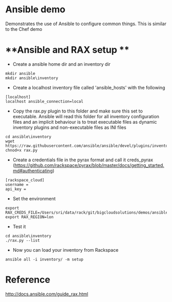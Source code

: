 
Ansible demo
=====

Demonstrates the use of Ansible to configure common things. This is similar to the Chef demo


**Ansible and RAX setup **
====

 * Create a ansible home dir and an inventory dir

```
mkdir ansible
mkdir ansible\inventory
```

 * Create a localhost inventory file called 'ansible_hosts' with the following

```
[localhost]
localhost ansible_connection=local
```

 * Copy the rax.py plugin to this folder and make sure this set to executable. Ansible will read this folder for all inventory configuration files and an implicit behaviour is to treat executable files as dynamic inventory plugins and non-executable files as INI files

```
cd ansible\inventory
wget https://raw.githubusercontent.com/ansible/ansible/devel/plugins/inventory/rax.py
chnod+x rax.py
```

 * Create a credentials file in the pyrax format and call it creds_pyrax (https://github.com/rackspace/pyrax/blob/master/docs/getting_started.md#authenticating)

```
[rackspace_cloud]
username = 
api_key = 
```

 * Set the environment
```
export RAX_CREDS_FILE=/Users/sri/data/rack/git/bigcloudsolutions/demos/ansible/creds_pyrax
export RAX_REGION=lon
```

 * Test it
```
cd ansible\inventory
./rax.py --list
```

 * Now you can load your inventory from Rackspace
```
ansible all -i inventory/ -m setup
```

Reference
====

http://docs.ansible.com/guide_rax.html
